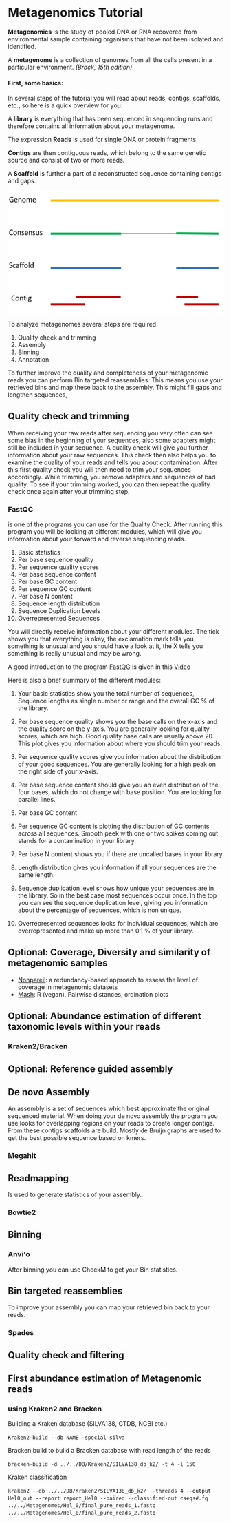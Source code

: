 # Metagenomics Tutorial
**Metagenomics** is the study of pooled DNA or RNA recovered from environmental sample containing organisms that have not been isolated and identified.

A **metagenome** is a collection of genomes from all the cells present in a particular environment.
*(Brock, 15th edition)*


#### First, some basics:
In several steps of the tutorial you will read about reads, contigs, scaffolds, etc., so here is a quick overview for you:

A **library** is everything that has been sequenced in sequencing runs and therefore contains all information about your metagenome.

The expression **Reads** is used for single DNA or protein fragments.

**Contigs** are then contiguous reads, which belong to the same genetic source and consist of two or more reads.

A **Scaffold** is further a part of a reconstructed sequence containing contigs and gaps.

![Overview_MG](https://github.com/mmaeke/Metagenomics_Tutorial/blob/master/Images/Overview_MG.png)

To analyze metagenomes several steps are required:
1. Quality check and trimming
2. Assembly
3. Binning
6. Annotation

To further improve the quality and completeness of your metagenomic reads you can perform Bin targeted reassemblies. This means you use your retrieved bins and map these back to the assembly. This might fill gaps and lengthen sequences, 


## Quality check and trimming
When receiving your raw reads after sequencing you very often can see some bias in the beginning of your sequences, also some adapters might still be included in your sequence. A quality check will give you further information about your raw sequences. This check then also helps you to examine the quality of your reads and tells you about contamination. After this first quality check you will then need to trim your sequences accordingly. While trimming, you remove adapters and sequences of bad quality. To see if your trimming worked, you can then repeat the quality check once again after your trimming step.

### FastQC
is one of the programs you can use for the Quality Check. After running this program you will be looking at different modules, which will give you information about your forward and reverse sequencing reads.

1. Basic statistics
2. Per base sequence quality
3. Per sequence quality scores
4. Per base sequence content
5. Per base GC content
6. Per sequence GC content
7. Per base N content
8. Sequence length distribution
9. Sequence Duplication Levels
10. Overrepresented Sequences

You will directly receive information about your different modules. The tick shows you that everything is okay, the exclamation mark tells you something is unusual and you should have a look at it, the X tells you something is really unusual and may be wrong.

A good introduction to the program [FastQC](https://www.bioinformatics.babraham.ac.uk/projects/fastqc/) is given in this [Video](https://www.youtube.com/watch?v=bz93ReOv87Y)

Here is also a brief summary of the different modules:

1. Your basic statistics show you the total number of sequences, Sequence lengths as single number or range and the overall GC % of the library.

2. Per base sequence quality shows you the base calls on the x-axis and the quality score on the y-axis. You are generally looking for quality scores, which are high. Good quality base calls are usually above 20. This plot gives you information about where you should trim your reads.

3. Per sequence quality scores give you information about the distribution of your good sequences. You are generally looking for a high peak on the right side of your x-axis.

4. Per base sequence content should give you an even distribution of the four bases, which do not change with base position. You are looking for parallel lines.

5. Per base GC content

6. Per sequence GC content is plotting the distribution of GC contents across all sequences. Smooth peek with one or two spikes coming out stands for a contamination in your library.

7. Per base N content shows you if there are uncalled bases in your library.

8. Length distribution gives you information if all your sequences are the same length.

9. Sequence duplication level shows how unique your sequences are in the library. So in the best case most sequences occur once. In the top you can see the sequence duplication level, giving you information about the percentage of sequences, which is non unique.

10. Overrepresented sequences looks for individual sequences, which are overrepresented and make up more than 0.1 % of your library. 


## Optional: Coverage, Diversity and similarity of metagenomic samples

- [Nonpareil](http://enve-omics.ce.gatech.edu/nonpareil/): a redundancy-based approach to assess the level of coverage in metagenomic datasets
- [Mash](): R (vegan), Pairwise distances, ordination plots 



## Optional: Abundance estimation of different taxonomic levels within your reads
### Kraken2/Bracken


## Optional: Reference guided assembly

## De novo Assembly
An assembly is a set of sequences which best approximate the original sequenced material. When doing your de novo assembly the program you use looks for overlapping regions on your reads to create longer contigs. From these contigs scaffolds are build. Mostly de Bruijn graphs are used to get the best possible sequence based on kmers. 
### Megahit



## Readmapping
Is used to generate statistics of your assembly.
### Bowtie2

## Binning
### Anvi'o

After binning you can use CheckM to get your Bin statistics.

## Bin targeted reassemblies
To improve your assembly you can map your retrieved bin back to your reads.
### Spades



## Quality check and filtering

## First abundance estimation of Metagenomic reads
### using Kraken2 and Bracken

Building a Kraken database (SILVA138, GTDB, NCBI etc.)

``Kraken2-build --db NAME -special silva``

Bracken build to build a Bracken database with read length of the reads

``bracken-build -d ../../DB/Kraken2/SILVA138_db_k2/ -t 4 -l 150``

Kraken classification

``kraken2 --db ../../DB/Kraken2/SILVA138_db_k2/ --threads 4 --output Hel0_out --report report_Hel0 --paired --classified-out cseqs#.fq ../../Metagenomes/Hel_0/final_pure_reads_1.fastq ../../Metagenomes/Hel_0/final_pure_reads_2.fastq``
